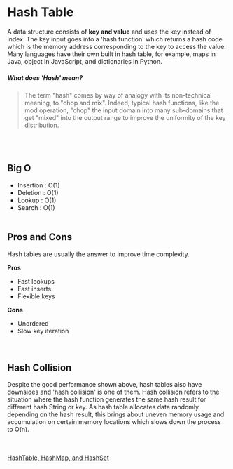 # Hash Table

A data structure consists of **key and value** and uses the key instead of index. The key input goes into a 'hash function' which returns a hash code which is the memory address corresponding to the key to access the value. Many languages have their own built in hash table, for example, maps in Java, object in JavaScript, and dictionaries in Python.  

##### What does 'Hash' mean?
> The term "hash" comes by way of analogy with its non-technical meaning, to "chop and mix". Indeed, typical hash functions, like the mod operation, "chop" the input domain into many sub-domains that get "mixed" into the output range to improve the uniformity of the key distribution.

<br/><br/>

## Big O
* Insertion : O(1)
* Deletion : O(1)
* Lookup : O(1)
* Search : O(1)
<br/><br/>  

## Pros and Cons  
Hash tables are usually the answer to improve time complexity. 

**Pros**
* Fast lookups
* Fast inserts
* Flexible keys  

**Cons**
* Unordered
* Slow key iteration  
<br/><br/>

## Hash Collision
Despite the good performance shown above, hash tables also have downsides and 'hash collision' is one of them. Hash collision refers to the situation where the hash function generates the same hash result for different hash String or key. As hash table allocates data randomly depending on the hash result, this brings about uneven memory usage and accumulation on certain memory locations which slows down the process to O(n).  
<br/><br/>


[HashTable, HashMap, and HashSet](https://stackoverflow.com/questions/47838841/hashtable-hashmap-hashset-hash-table-concept-in-java-collection-framework)
